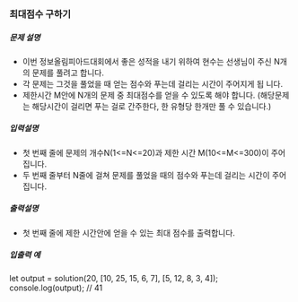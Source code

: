 ### 최대점수 구하기

##### 문제 설명

- 이번 정보올림피아드대회에서 좋은 성적을 내기 위하여 현수는 선생님이 주신 N개의 문제를 풀려고 합니다.
- 각 문제는 그것을 풀었을 때 얻는 점수와 푸는데 걸리는 시간이 주어지게 됩 니다.
- 제한시간 M안에 N개의 문제 중 최대점수를 얻을 수 있도록 해야 합니다.
  (해당문제는 해당시간이 걸리면 푸는 걸로 간주한다, 한 유형당 한개만 풀 수 있습니다.)

##### 입력설명

- 첫 번째 줄에 문제의 개수N(1<=N<=20)과 제한 시간 M(10<=M<=300)이 주어집니다.
- 두 번째 줄부터 N줄에 걸쳐 문제를 풀었을 때의 점수와 푸는데 걸리는 시간이 주어집니다.

##### 출력설명

- 첫 번째 줄에 제한 시간안에 얻을 수 있는 최대 점수를 출력합니다.

##### 입출력 예

let output = solution(20, [10, 25, 15, 6, 7], [5, 12, 8, 3, 4]);
console.log(output); // 41
